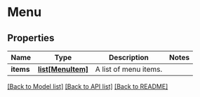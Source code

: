 # Menu

## Properties
Name | Type | Description | Notes
------------ | ------------- | ------------- | -------------
**items** | [**list[MenuItem]**](MenuItem.md) | A list of menu items. | 

[[Back to Model list]](../README.md#documentation-for-models) [[Back to API list]](../README.md#documentation-for-api-endpoints) [[Back to README]](../README.md)


